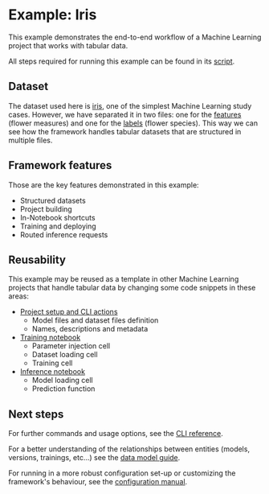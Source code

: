 
# Example: Iris

This example demonstrates the end-to-end workflow of a Machine
Learning project that works with tabular data.

All steps required for running this example can be found in its [script](https://gitlab.eva.bot/asseteva/noronha-dataops/blob/master/examples/iris/script.sh).

## Dataset

The dataset used here is [iris](https://en.wikipedia.org/wiki/Iris_flower_data_set), one of the simplest Machine Learning study cases. However, we have separated it in two files: one for the [features](https://gitlab.eva.bot/asseteva/noronha-dataops/blob/master/examples/iris/datasets/measures.csv) (flower measures) and one for the [labels](https://gitlab.eva.bot/asseteva/noronha-dataops/blob/master/examples/iris/datasets/species.csv) (flower species). This way we can see how the framework handles tabular datasets that are structured in multiple files.  

## Framework features

Those are the key features demonstrated in this example:

- Structured datasets
- Project building
- In-Notebook shortcuts
- Training and deploying
- Routed inference requests

## Reusability

This example may be reused as a template in other Machine Learning projects that handle tabular data by changing some code snippets in these areas:

- [Project setup and CLI actions](https://gitlab.eva.bot/asseteva/noronha-dataops/blob/master/examples/iris/script.sh)
    - Model files and dataset files definition
    - Names, descriptions and metadata
- [Training notebook](https://gitlab.eva.bot/asseteva/noronha-dataops/blob/master/examples/iris/notebooks/train.ipynb)
    - Parameter injection cell
    - Dataset loading cell
    - Training cell
- [Inference notebook](https://gitlab.eva.bot/asseteva/noronha-dataops/blob/master/examples/iris/notebooks/predict.ipynb)
    - Model loading cell
    - Prediction function

## Next steps

For further commands and usage options, see the [CLI reference](https://noronha-dataops.readthedocs.io/en/latest/reference/cli.html).

For a better understanding of the relationships between entities (models, versions, trainings, etc...) see the [data model guide](https://noronha-dataops.readthedocs.io/en/latest/guide/data_model.html).

For running in a more robust configuration set-up or customizing the framework's behaviour, see the [configuration manual](https://noronha-dataops.readthedocs.io/en/latest/guide/configuration.html). 
